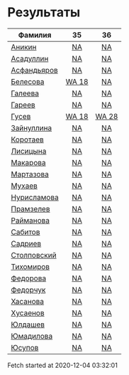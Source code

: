 # Результаты
Фамилия | 35| 36
---|:---:|:---:
[Аникин](Аникин/README.md)  | [NA](Аникин/35.md) | [NA](Аникин/36.md)
[Асадуллин](Асадуллин/README.md)  | [NA](Асадуллин/35.md) | [NA](Асадуллин/36.md)
[Асфандьяров](Асфандьяров/README.md)  | [NA](Асфандьяров/35.md) | [NA](Асфандьяров/36.md)
[Белесова](Белесова/README.md)  | [WA 18](Белесова/35.md) | [NA](Белесова/36.md)
[Галеева](Галеева/README.md)  | [NA](Галеева/35.md) | [NA](Галеева/36.md)
[Гареев](Гареев/README.md)  | [NA](Гареев/35.md) | [NA](Гареев/36.md)
[Гусев](Гусев/README.md)  | [WA 18](Гусев/35.md) | [WA 28](Гусев/36.md)
[Зайнуллина](Зайнуллина/README.md)  | [NA](Зайнуллина/35.md) | [NA](Зайнуллина/36.md)
[Коротаев](Коротаев/README.md)  | [NA](Коротаев/35.md) | [NA](Коротаев/36.md)
[Лисицына](Лисицына/README.md)  | [NA](Лисицына/35.md) | [NA](Лисицына/36.md)
[Макарова](Макарова/README.md)  | [NA](Макарова/35.md) | [NA](Макарова/36.md)
[Мартазова](Мартазова/README.md)  | [NA](Мартазова/35.md) | [NA](Мартазова/36.md)
[Мухаев](Мухаев/README.md)  | [NA](Мухаев/35.md) | [NA](Мухаев/36.md)
[Нурисламова](Нурисламова/README.md)  | [NA](Нурисламова/35.md) | [NA](Нурисламова/36.md)
[Прамзелев](Прамзелев/README.md)  | [NA](Прамзелев/35.md) | [NA](Прамзелев/36.md)
[Райманова](Райманова/README.md)  | [NA](Райманова/35.md) | [NA](Райманова/36.md)
[Сабитов](Сабитов/README.md)  | [NA](Сабитов/35.md) | [NA](Сабитов/36.md)
[Садриев](Садриев/README.md)  | [NA](Садриев/35.md) | [NA](Садриев/36.md)
[Столповский](Столповский/README.md)  | [NA](Столповский/35.md) | [NA](Столповский/36.md)
[Тихомиров](Тихомиров/README.md)  | [NA](Тихомиров/35.md) | [NA](Тихомиров/36.md)
[Федорова](Федорова/README.md)  | [NA](Федорова/35.md) | [NA](Федорова/36.md)
[Федорчук](Федорчук/README.md)  | [NA](Федорчук/35.md) | [NA](Федорчук/36.md)
[Хасанова](Хасанова/README.md)  | [NA](Хасанова/35.md) | [NA](Хасанова/36.md)
[Хусаенов](Хусаенов/README.md)  | [NA](Хусаенов/35.md) | [NA](Хусаенов/36.md)
[Юлдашев](Юлдашев/README.md)  | [NA](Юлдашев/35.md) | [NA](Юлдашев/36.md)
[Юмадилова](Юмадилова/README.md)  | [NA](Юмадилова/35.md) | [NA](Юмадилова/36.md)
[Юсупов](Юсупов/README.md)  | [NA](Юсупов/35.md) | [NA](Юсупов/36.md)

Fetch started at 2020-12-04 03:32:01

